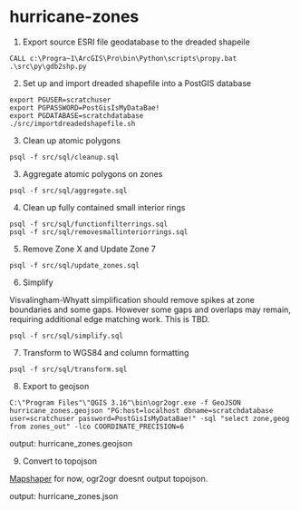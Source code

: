 # hurricane-zones

1. Export source ESRI file geodatabase to the dreaded shapeile

```
CALL c:\Progra~1\ArcGIS\Pro\bin\Python\scripts\propy.bat .\src\py\gdb2shp.py 
```

2. Set up and import dreaded shapefile into a PostGIS database

```shell
export PGUSER=scratchuser
export PGPASSWORD=PostGisIsMyDataBae!
export PGDATABASE=scratchdatabase
./src/importdreadedshapefile.sh
```

3. Clean up atomic polygons

```shell
psql -f src/sql/cleanup.sql
```

3. Aggregate atomic polygons on zones

```shell
psql -f src/sql/aggregate.sql
```

4. Clean up fully contained small interior rings

```shell
psql -f src/sql/functionfilterrings.sql
psql -f src/sql/removesmallinteriorrings.sql
```

5. Remove Zone X and Update Zone 7

```shell
psql -f src/sql/update_zones.sql
```


6. Simplify 

Visvalingham-Whyatt simplification should remove spikes at zone boundaries and
some gaps. However some gaps and overlaps may remain, requiring additional edge matching work. This is TBD.

```shell
psql -f src/sql/simplify.sql
```


7. Transform to WGS84 and column formatting

```shell
psql -f src/sql/transform.sql
```

8. Export to geojson

```shell
C:\"Program Files"\"QGIS 3.16"\bin\ogr2ogr.exe -f GeoJSON hurricane_zones.geojson "PG:host=localhost dbname=scratchdatabase user=scratchuser password=PostGisIsMyDataBae!" -sql "select zone,geog from zones_out" -lco COORDINATE_PRECISION=6
```

output: hurricane_zones.geojson

9. Convert to topojson

[Mapshaper](https://mapshaper.org/) for now, ogr2ogr doesnt output topojson.

output: hurricane_zones.json
